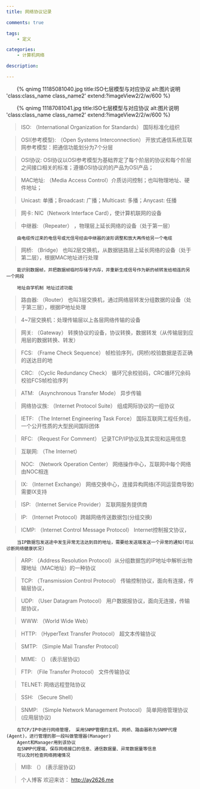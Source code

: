 ```yaml
---
title: 网络协议记录

comments: true    

tags: 
    - 定义

categories: 
    - 计算机网络

description: 

---
```

        

　　{% qnimg 11185081040.jpg title:ISO七层模型与对应协议 alt:图片说明 'class:class_name class_name2' extend:?imageView2/2/w/600 %}

　　{% qnimg 11187081041.jpg title:ISO七层模型与对应协议 alt:图片说明 'class:class_name class_name2' extend:?imageView2/2/w/600 %}

<!--more-->  

> ISO: （International Organization for Standards） 国际标准化组织

> OSI(参考模型): （Open Systems Interconnection） 开放式通信系统互联网参考模型：把通信功能划分为7个分层

> OSI协议: OSI协议以OSI参考模型为基础界定了每个阶层的协议和每个阶层之间接口相关的标准；遵循OSI协议的的产品为OSI产品；

> MAC地址: （Media Access Control）介质访问控制；也叫物理地址、硬件地址；

> Unicast: 单播；Broadcast: 广播；Multicast: 多播；Anycast: 任播

> 网卡: NIC（Network Interface Card），使计算机联网的设备

> 中继器: （Repeater） ，物理层上延长网络的设备（处于第一层）
        
        由电缆传过来的电信号或光信号经由中继器的波形调整和放大再传给另一个电缆

> 网桥: （Bridge） 也叫2层交换机，从数据链路层上延长网络的设备（处于第二层），根据MAC地址进行处理

        能识别数据帧，并把数据帧临时存储于内存，并重新生成信号作为新的帧转发给相连的另一个网段
        
        地址自学机制 地址过滤功能

> 路由器: （Router） 也叫3层交换机，通过网络层转发分组数据的设备（处于第三层），根据IP地址处理

> 4~7层交换机：处理传输层以上各层网络传输的设备

> 网关: （Gateway） 转换协议的设备，协议转换，数据转发（从传输层到应用层的数据转换、转发）

> FCS: （Frame Check Sequence） 帧检验序列，(网桥)校验数据是否正确的送达目的地

> CRC: （Cyclic Redundancy Check） 循环冗余校验码，CRC循环冗余码校验FCS帧检验序列

> ATM: （Asynchronous Transfer Mode） 异步传输

> 网络协议族: （Internet Protocol Suite） 组成网际协议的一组协议

> IETF: （The Internet Engineering Task Force） 国际互联网工程任务组，一个公开性质的大型民间国际团体

> RFC: （Request For Comment） 记录TCP/IP协议及其实现和运用信息

> 互联网: （The Internet） 

> NOC: （Network Operation Center） 网络操作中心，互联网中每个网络由NOC相连 

> IX: （Internet Exchange） 网络交换中心，连接异构网络(不同运营商导致)需要IX支持

> ISP: （Internet Service Provider） 互联网服务提供商

> IP: （Internet Protocol）跨越网络传送数据包(分组交换)

> ICMP: （Internet Control Message Protocol） Internet控制报文协议，

        当IP数据包发送途中发生异常无法达到目的地址，需要给发送端发送一个异常的通知(可以诊断网络健康状况)

> ARP: （Address Resolution Protocol）从分组数据包的IP地址中解析出物理地址（MAC地址）的一种协议

> TCP: （Transmission Control Protocol）  传输控制协议，面向有连接，传输层协议，

> UDP: （User Datagram Protocol） 用户数据报协议，面向无连接，传输层协议，

> WWW: （World Wide Web） 

> HTTP: （HyperText Transfer Protocol） 超文本传输协议 

> SMTP: （Simple Mail Transfer Protocol）  

> MIME: （） (表示层协议)

> FTP: （File Transfer Protocol） 文件传输协议

> TELNET: 网络远程登陆协议 

> SSH: （Secure Shell）   

> SNMP: （Simple Network Management Protocol） 简单网络管理协议 (应用层协议)

        在TCP/IP中进行网络管理， 采用SNMP管理的主机、网桥、路由器称为SNMP代理(Agent)，进行管理的那一段叫做管理器(Manager)
        Agent和Manager用到该协议
        在SNMP代理端，保存网络接口的信息、通信数据量、异常数据量等信息
        可以及时检查网络拥堵情况

> MIB: （） (表示层协议)


> 个人博客 欢迎来访： http://ay2626.me